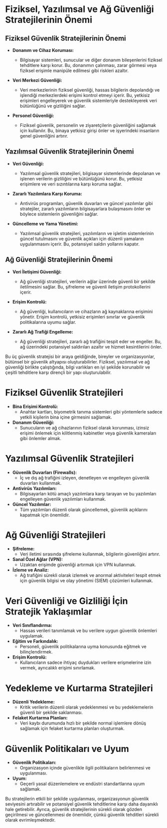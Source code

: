 # Fiziksel, Yazılımsal ve Ağ Güvenliği Stratejilerinin Önemi

## Fiziksel Güvenlik Stratejilerinin Önemi

- **Donanım ve Cihaz Koruması:**

  - Bilgisayar sistemleri, sunucular ve diğer donanım bileşenlerini fiziksel tehditlere karşı korur. Bu, donanımın çalınması, zarar görmesi veya fiziksel erişimle manipüle edilmesi gibi riskleri azaltır.

- **Veri Merkezi Güvenliği:**

  - Veri merkezlerinin fiziksel güvenliği, hassas bilgilerin depolandığı ve işlendiği merkezlerdeki erişimi kontrol etmeyi içerir. Bu, yetkisiz erişimleri engelleyerek ve güvenlik sistemleriyle destekleyerek veri bütünlüğünü ve gizliliğini sağlar.

- **Personel Güvenliği:**
  - Fiziksel güvenlik, personelin ve ziyaretçilerin güvenliğini sağlamak için kullanılır. Bu, binaya yetkisiz girişi önler ve işyerindeki insanların genel güvenliğini artırır.

## Yazılımsal Güvenlik Stratejilerinin Önemi

- **Veri Güvenliği:**

  - Yazılımsal güvenlik stratejileri, bilgisayar sistemlerinde depolanan ve işlenen verilerin gizliliğini ve bütünlüğünü korur. Bu, yetkisiz erişimlere ve veri sızıntılarına karşı koruma sağlar.

- **Zararlı Yazılımlara Karşı Koruma:**

  - Antivirüs programları, güvenlik duvarları ve güncel yazılımlar gibi stratejiler, zararlı yazılımların bilgisayarlara bulaşmasını önler ve böylece sistemlerin güvenliğini sağlar.

- **Güncelleme ve Yama Yönetimi:**
  - Yazılımsal güvenlik stratejileri, yazılımların ve işletim sistemlerinin güncel tutulmasını ve güvenlik açıkları için düzenli yamaların uygulanmasını içerir. Bu, potansiyel saldırı yollarını kapatır.

## Ağ Güvenliği Stratejilerinin Önemi

- **Veri İletişimi Güvenliği:**

  - Ağ güvenliği stratejileri, verilerin ağlar üzerinde güvenli bir şekilde iletilmesini sağlar. Bu, şifreleme ve güvenli iletişim protokollerini içerir.

- **Erişim Kontrolü:**

  - Ağ güvenliği, kullanıcıların ve cihazların ağ kaynaklarına erişimini yönetir. Erişim kontrolü, yetkisiz erişimleri sınırlar ve güvenlik politikalarına uyumu sağlar.

- **Zararlı Ağ Trafiği Engelleme:**
  - Ağ güvenliği stratejileri, zararlı ağ trafiğini tespit eder ve engeller. Bu, ağ üzerindeki potansiyel saldırıları azaltır ve hizmet kesintilerini önler.

Bu üç güvenlik stratejisi bir araya geldiğinde, bireyler ve organizasyonlar, bütünsel bir güvenlik altyapısı oluşturabilirler. Fiziksel, yazılımsal ve ağ güvenliği birlikte çalıştığında, bilgi varlıkları en iyi şekilde korunabilir ve çeşitli tehditlere karşı dirençli bir yapı oluşturulabilir.

# Fiziksel Güvenlik Stratejileri

- **Bina Erişimi Kontrolü:**
  - Anahtar kartları, biyometrik tanıma sistemleri gibi yöntemlerle sadece yetkili kişilerin bina içine girmesini sağlamak.
- **Donanım Güvenliği:**
  - Sunucuların ve ağ cihazlarının fiziksel olarak korunması, izinsiz erişimi önlemek için kilitlenmiş kabinetler veya güvenlik kameraları gibi önlemler almak.

# Yazılımsal Güvenlik Stratejileri

- **Güvenlik Duvarları (Firewalls):**
  - İç ve dış ağ trafiğini izleyen, denetleyen ve engelleyen güvenlik duvarları kullanmak.
- **Antivirüs Yazılımları:**
  - Bilgisayarları kötü amaçlı yazılımlara karşı tarayan ve bu yazılımları engelleyen güvenlik yazılımları kullanmak.
- **Güncel Yazılımlar:**
  - Tüm yazılımları düzenli olarak güncellemek, güvenlik açıklarını kapatmak için önemlidir.

# Ağ Güvenliği Stratejileri

- **Şifreleme:**
  - Veri iletimi sırasında şifreleme kullanmak, bilgilerin güvenliğini artırır.
- **Sanal Özel Ağlar (VPN):**
  - Uzaktan erişimde güvenliği artırmak için VPN kullanmak.
- **İzleme ve Analiz:**
  - Ağ trafiğini sürekli olarak izlemek ve anormal aktiviteleri tespit etmek için güvenlik bilgisi ve olay yönetimi (SIEM) çözümleri kullanmak.

# Veri Güvenliği ve Gizliliği İçin Stratejik Yaklaşımlar

- **Veri Sınıflandırma:**
  - Hassas verileri tanımlamak ve bu verilere uygun güvenlik önlemleri uygulamak.
- **Eğitim ve Farkındalık:**
  - Personeli, güvenlik politikalarına uyma konusunda eğitmek ve bilinçlendirmek.
- **Erişim Kontrolü:**
  - Kullanıcıların sadece ihtiyaç duydukları verilere erişmelerine izin vermek, ayrıcalıklı erişimi sınırlamak.

# Yedekleme ve Kurtarma Stratejileri

- **Düzenli Yedekleme:**
  - Kritik verilerin düzenli olarak yedeklenmesi ve bu yedeklemelerin güvenli bir şekilde saklanması.
- **Felaket Kurtarma Planları:**
  - Veri kaybı durumunda hızlı bir şekilde normal işlemlere dönüş sağlamak için felaket kurtarma planları oluşturmak.

# Güvenlik Politikaları ve Uyum

- **Güvenlik Politikaları:**
  - Organizasyon içinde güvenlikle ilgili politikaların belirlenmesi ve uygulanması.
- **Uyum:**
  - Geçerli yasal düzenlemelere ve endüstri standartlarına uyum sağlamak.

Bu stratejilerin etkili bir şekilde uygulanması, organizasyonun güvenlik seviyesini artırabilir ve potansiyel güvenlik tehditlerine karşı daha dayanıklı hale getirebilir. Ayrıca, güvenlik stratejilerinin sürekli olarak gözden geçirilmesi ve güncellenmesi de önemlidir, çünkü güvenlik tehditleri sürekli olarak evrimleşmektedir.
